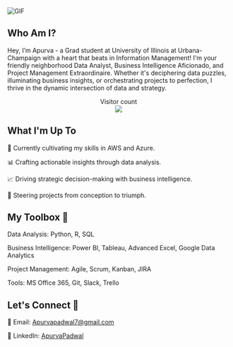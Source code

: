 <img align="center" alt="GIF" src="https://media3.giphy.com/media/v1.Y2lkPTc5MGI3NjExNGZqYjYxbjI0YXViOWd2dHllaWU1cGxtOGpkaGwwdzk1bm4wOW40aSZlcD12MV9pbnRlcm5hbF9naWZfYnlfaWQmY3Q9Zw/1XCcD9VLQZ2Io/giphy.gif" />

## Who Am I?
Hey, I’m Apurva - a Grad student at University of Illinois at Urbana-Champaign with a heart that beats in Information Management! I'm your friendly neighborhood Data Analyst, Business Intelligence Aficionado, and Project Management Extraordinaire. Whether it's deciphering data puzzles, illuminating business insights, or orchestrating projects to perfection, I thrive in the dynamic intersection of data and strategy.

<p align="center"> 
  Visitor count<br>
  <img src="https://profile-counter.glitch.me/ApurvaSPadwal/count.svg" />
</p>

## What I'm Up To
🌱 Currently cultivating my skills in AWS and Azure.

📊 Crafting actionable insights through data analysis.

📈 Driving strategic decision-making with business intelligence.

🚀 Steering projects from conception to triumph.

## My Toolbox 🧰
Data Analysis: Python, R, SQL

Business Intelligence: Power BI, Tableau, Advanced Excel, Google Data Analytics

Project Management: Agile, Scrum, Kanban, JIRA

Tools: MS Office 365, Git, Slack, Trello

## Let's Connect 🤝

📧 Email: Apurvapadwal7@gmail.com

💼 LinkedIn: [ApurvaPadwal](https://www.linkedin.com/in/apurvapadwal/)
